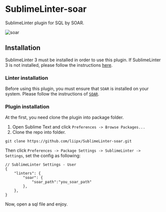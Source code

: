 # SublimeLinter-soar
SublimeLinter plugin for SQL by SOAR.

![soar](https://user-images.githubusercontent.com/39460745/46163054-ad2f5280-c2bc-11e8-9d7b-bb530e162d5d.png)

## Installation
SublimeLinter 3 must be installed in order to use this plugin. If SublimeLinter 3 is not installed, please follow the instructions [here](http://sublimelinter.readthedocs.org/en/latest/installation.html).

### Linter installation
Before using this plugin, you must ensure that `SOAR` is installed on your system.
Please follow the instructions of [`SOAR`](https://github.com/XiaoMi/soar).

### Plugin installation
At the first, you need clone the plugin into package folder.
1. Open Sublime Text and click `Preferences -> Browse Packages...`
1. Clone the repo into folder.
```shell
git clone https://github.com/liipx/SublimeLinter-soar.git
```

Then click `Preferences -> Package Settings -> SublimeLinter -> Settings`, set the config as following:
```
// SublimeLinter Settings - User
{
	"linters": {
        "soar": {
            "soar_path":"you_soar_path"
        },
    },
}

```

Now, open a sql file and enjoy.
